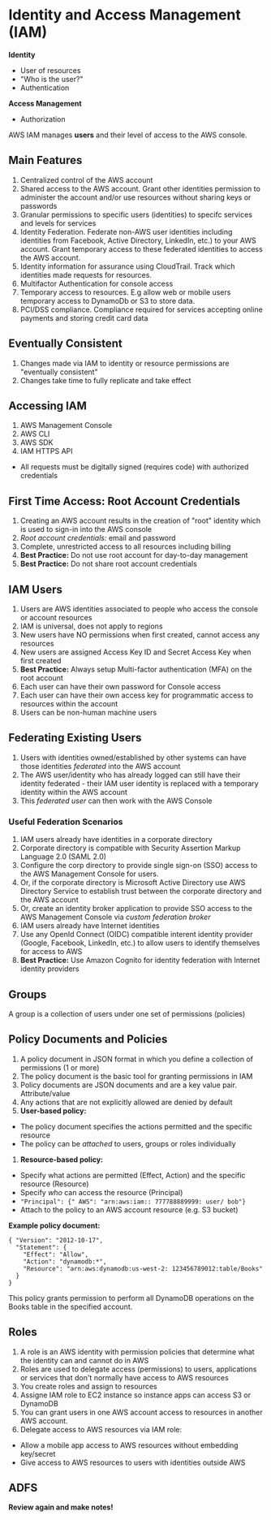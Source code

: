 # Identity and Access Management (IAM)

**Identity**
  * User of resources
  * "Who is the user?"
  * Authentication

**Access Management**
  * Authorization
  
AWS IAM manages **users** and their level of access to the AWS console.  

## Main Features
1. Centralized control of the AWS account
1. Shared access to the AWS account.  Grant other identities permission to administer the account and/or use resources 
without sharing keys or passwords
1. Granular permissions to specific users (identities) to specifc services and levels for services
1. Identity Federation.  Federate non-AWS user identities including identities from 
Facebook, Active Directory, LinkedIn, etc.) to your AWS account.  Grant temporary access to these federated identities 
to access the AWS account.
1. Identity information for assurance using CloudTrail.   Track which identities made requests for resources.
1. Multifactor Authentication for console access
1. Temporary access to resources.  E.g allow web or mobile users temporary access to DynamoDb or S3 to store data.  
1. PCI/DSS compliance.   Compliance required for services accepting online payments and storing credit card data

## Eventually Consistent
1. Changes made via IAM to identity or resource permissions are "eventually consistent"
1. Changes take time to fully replicate and take effect

## Accessing IAM
1. AWS Management Console
1. AWS CLI
1. AWS SDK
1. IAM HTTPS API
  * All requests must be digitally signed (requires code) with authorized credentials

## First Time Access:  Root Account Credentials
1. Creating an AWS account results in the creation of "root" identity which is used to sign-in into the AWS console
1. *Root account credentials:* email and password
1. Complete, unrestricted access to all resources including billing
1. **Best Practice:** Do not use root account for day-to-day management
1. **Best Practice:** Do not share root account credentials


## IAM Users
1. Users are AWS identities associated to people who access the console or account resources
1. IAM is universal, does not apply to regions
1. New users have NO permissions when first created, cannot access any resources
1. New users are assigned Access Key ID and Secret Access Key when first created
1. **Best Practice:** Always setup Multi-factor authentication (MFA) on the root account
1. Each user can have their own password for Console access
1. Each user can have their own access key for programmatic access to resources within the account
1. Users can be non-human machine users

## Federating Existing Users
1. Users with identities owned/established by other systems can have those identities *federated* into the AWS account
1. The AWS user/identity who has already logged can still have their identity federated - their IAM user identity is 
replaced with a temporary identity within the AWS account
1. This *federated user* can then work with the AWS Console

### Useful Federation Scenarios
1. IAM users already have identities in a corporate directory
  1. Corporate directory is compatible with Security Assertion Markup Language 2.0 (SAML 2.0)
  1. Configure the corp directory to provide single sign-on (SSO) access to the AWS Management Console 
  for users.  
  1. Or, if the corporate directory is Microsoft Active Directory use AWS Directory Service to establish trust between 
  the corporate directory and the AWS account
  1. Or, create an identity broker application to provide SSO access to the AWS Management Console via *custom federation broker*
1. IAM users already have Internet identities 
  1. Use any OpenId Connect (OIDC) compatible interent identity provider (Google, Facebook, LinkedIn, etc.) to allow 
  users to identify themselves for access to AWS
  1. **Best Practice:** Use Amazon Cognito for identity federation with Internet identity providers

## Groups

A group is a collection of users under one set of permissions (policies)

## Policy Documents and Policies
1. A policy document in JSON format in which you define a collection of permissions (1 or more)
1. The policy document is the basic tool for granting permissions in IAM
1. Policy documents are JSON documents and are a key value pair. Attribute/value
1. Any actions that are not explicitly allowed are denied by default
1. **User-based policy:** 
  * The policy document specifies the actions permitted and the specific resource
  * The policy can be *attached* to users, groups or roles individually
1. **Resource-based policy:**
  * Specify what actions are permitted (Effect, Action) and the specific resource (Resource)
  * Specify *who* can access the resource (Principal)
  * ```"Principal": {" AWS": "arn:aws:iam:: 777788889999: user/ bob"}```
  * Attach to the policy to an AWS account resource (e.g. S3 bucket)

**Example policy document:**
```
{ "Version": "2012-10-17", 
  "Statement": {
    "Effect": "Allow", 
    "Action": "dynamodb:*", 
    "Resource": "arn:aws:dynamodb:us-west-2: 123456789012:table/Books" 
  }
}
```
This policy grants permission to perform all DynamoDB operations on the Books table in the specified account.

## Roles
1. A role is an AWS identity with permission policies that determine what the identity 
can and cannot do in AWS
1. Roles are used to delegate access (permissions) to users, applications or services that don't normally have access 
to AWS resources
1. You create roles and assign to resources
1. Assigne IAM role to EC2 instance so instance apps can access S3 or DynamoDB
1. You can grant users in one AWS account access to resources in another AWS account.
1. Delegate access to AWS resources via IAM role:
  * Allow a mobile app access to AWS resources without embedding key/secret
  * Give access to AWS resources to users with identities outside AWS



## ADFS

**Review again and make notes!**
